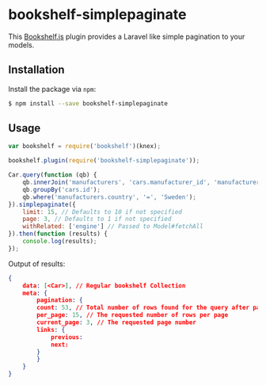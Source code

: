 # bookshelf-simplepaginate
This [Bookshelf.js](https://github.com/tgriesser/bookshelf) plugin provides a Laravel like simple pagination to your models.

## Installation

Install the package via `npm`:

```sh
$ npm install --save bookshelf-simplepaginate
```

## Usage
```js
var bookshelf = require('bookshelf')(knex);

bookshelf.plugin(require('bookshelf-simplepaginate'));
```

```js
Car.query(function (qb) {
    qb.innerJoin('manufacturers', 'cars.manufacturer_id', 'manufacturers.id');
    qb.groupBy('cars.id');
    qb.where('manufacturers.country', '=', 'Sweden');
}).simplepaginate({
    limit: 15, // Defaults to 10 if not specified
    page: 3, // Defaults to 1 if not specified
    withRelated: ['engine'] // Passed to Model#fetchAll
}).then(function (results) {
    console.log(results); 
});
```

Output of results: 
```json
{
    data: [<Car>], // Regular bookshelf Collection
    meta: {
        pagination: {
        count: 53, // Total number of rows found for the query after pagination
        per_page: 15, // The requested number of rows per page
        current_page: 3, // The requested page number
        links: {
            previous: 
            next:
        }
        }
    }
}
```